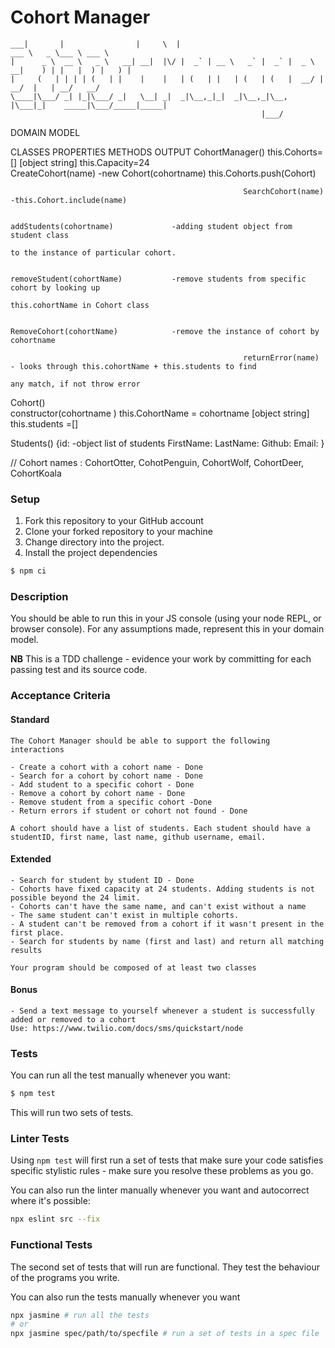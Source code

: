 # Cohort Manager

```
___|       |                |     \  |                                   ___ \   _ \___ \ ___ \  
|      _ \  __ \   _ \   __| __|  |\/ |  _` | __ \   _` |  _` |  _ \  __|    ) | |   |  ) |   ) |
|     (   | | | | (   | |    |    |   | (   | |   | (   | (   |  __/ |      __/  |   | __/   __/  
\____|\___/ _| |_|\___/ _|   \__| _|  _|\__,_|_|  _|\__,_|\__, |\___|_|    _____|\___/_____|_____|
                                                        |___/                                    
```
DOMAIN MODEL

CLASSES                 PROPERTIES                      METHODS                             OUTPUT
CohortManager()         this.Cohorts=[]                                                     [object string]
                        this.Capacity=24             
                                                        CreateCohort(name)                  -new Cohort(cohortname) this.Cohorts.push(Cohort)
                                                        
                                                        SearchCohort(name)                  -this.Cohort.include(name)

                                                        addStudents(cohortname)             -adding student object from student class
                                                                                            to the instance of particular cohort.

                                                        removeStudent(cohortName)           -remove students from specific cohort by looking up
                                                                                            this.cohortName in Cohort class        

                                                        RemoveCohort(cohortName)            -remove the instance of cohort by cohortname
                                                        
                                                        returnError(name)                   - looks through this.cohortName + this.students to find 
                                                                                                any match, if not throw error

Cohort()                 
                        constructor(cohortname )
                        this.CohortName = cohortname                                            [object string]
                        this.students =[]                          
                                                                                    
Students()              {id:                                                                 -object list of students 
                        FirstName:
                        LastName:
                        Github:
                        Email:
                        }

// Cohort names : CohortOtter, CohotPenguin, CohortWolf, CohortDeer, CohortKoala
### Setup

1. Fork this repository to your GitHub account
2. Clone your forked repository to your machine
3. Change directory into the project.
4. Install the project dependencies

```sh
$ npm ci
```

### Description

You should be able to run this in your JS console (using your node REPL, or browser console). For any assumptions made, represent this in your domain model.

**NB** This is a TDD challenge - evidence your work by committing for each passing test and its source code.

### Acceptance Criteria

#### Standard
```
The Cohort Manager should be able to support the following interactions

- Create a cohort with a cohort name - Done
- Search for a cohort by cohort name - Done
- Add student to a specific cohort - Done
- Remove a cohort by cohort name - Done
- Remove student from a specific cohort -Done
- Return errors if student or cohort not found - Done

A cohort should have a list of students. Each student should have a studentID, first name, last name, github username, email.
```

#### Extended
```
- Search for student by student ID - Done
- Cohorts have fixed capacity at 24 students. Adding students is not possible beyond the 24 limit.
- Cohorts can't have the same name, and can't exist without a name
- The same student can't exist in multiple cohorts.
- A student can't be removed from a cohort if it wasn't present in the first place.
- Search for students by name (first and last) and return all matching results

Your program should be composed of at least two classes
```

#### Bonus
```
- Send a text message to yourself whenever a student is successfully added or removed to a cohort
Use: https://www.twilio.com/docs/sms/quickstart/node
```


### Tests
You can run all the test manually whenever you want:
```sh
$ npm test
```

This will run two sets of tests.

### Linter Tests
Using `npm test` will first run a set of tests that make sure your code satisfies specific stylistic rules - make sure you resolve these problems as you go.

You can also run the linter manually whenever you want and autocorrect where it's possible:
```sh
npx eslint src --fix
```

### Functional Tests
The second set of tests that will run are functional. They test the behaviour of the programs you write.

You can also run the tests manually whenever you want
```sh
npx jasmine # run all the tests
# or
npx jasmine spec/path/to/specfile # run a set of tests in a spec file


